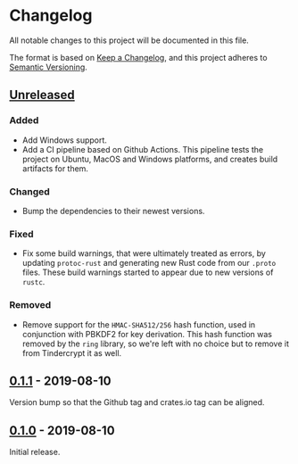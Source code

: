 # Changelog

All notable changes to this project will be documented in this file.

The format is based on [Keep a Changelog], and this project adheres to [Semantic
Versioning].

## [Unreleased]

### Added

- Add Windows support.
- Add a CI pipeline based on Github Actions. This pipeline tests the project
  on Ubuntu, MacOS and Windows platforms, and creates build artifacts for them.

### Changed

- Bump the dependencies to their newest versions.

### Fixed

- Fix some build warnings, that were ultimately treated as errors, by
  updating `protoc-rust` and generating new Rust code from our `.proto` files.
  These build warnings started to appear due to new versions of `rustc`.

### Removed

- Remove support for the `HMAC-SHA512/256` hash function, used in conjunction
  with PBKDF2 for key derivation. This hash function was removed by the `ring`
  library, so we're left with no choice but to remove it from Tindercrypt it as
  well.

## [0.1.1] - 2019-08-10

Version bump so that the Github tag and crates.io tag can be aligned.

## [0.1.0] - 2019-08-10

Initial release.

[Keep a Changelog]: https://keepachangelog.com/en/1.0.0/
[Semantic Versioning]: https://semver.org/spec/v2.0.0.html

[Unreleased]: https://github.com/apyrgio/tindercrypt/compare/v0.1.1...HEAD
[0.1.1]: https://github.com/apyrgio/tindercrypt/compare/v0.1.0...v0.1.1
[0.1.0]: https://github.com/apyrgio/tindercrypt/releases/tag/v0.1.0
